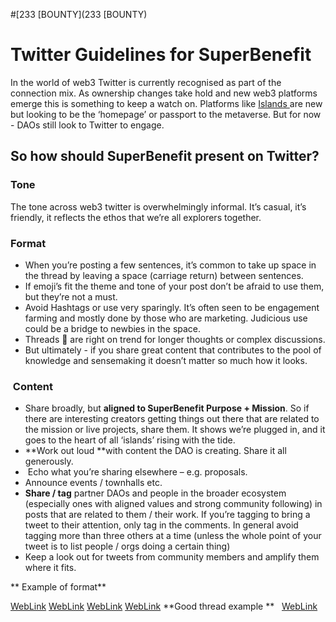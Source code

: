 #[233 [BOUNTY](233 [BOUNTY) 
# Twitter Guidelines for SuperBenefit
In the world of web3 Twitter is currently recognised as part of the connection mix. As ownership changes take hold and new web3 platforms emerge this is something to keep a watch on. Platforms like [Islands ](https://islands.xyz/)are new but looking to be the ‘homepage’ or passport to the metaverse. But for now - DAOs still look to Twitter to engage.
## So how should SuperBenefit present on Twitter?
### Tone
The tone across web3 twitter is overwhelmingly informal. It’s casual, it’s friendly, it reflects the ethos that we’re all explorers together. 
### Format
- When you’re posting a few sentences, it’s common to take up space in the thread by leaving a space (carriage return) between sentences.
- If emoji’s fit the theme and tone of your post don’t be afraid to use them, but they’re not a must.
- Avoid Hashtags or use very sparingly. It’s often seen to be engagement farming and mostly done by those who are marketing. Judicious use could be a bridge to newbies in the space.
- Threads 🧵 are right on trend for longer thoughts or complex discussions.
- But ultimately - if you share great content that contributes to the pool of knowledge and sensemaking it doesn’t matter so much how it looks.

###  Content
- Share broadly, but **aligned to SuperBenefit Purpose + Mission**. So if there are interesting creators getting things out there that are related to the mission or live projects, share them. It shows we’re plugged in, and it goes to the heart of all ‘islands’ rising with the tide.
- **Work out loud **with content the DAO is creating. Share it all generously.
-  Echo what you’re sharing elsewhere – e.g. proposals.
- Announce events / townhalls etc.
- **Share / tag** partner DAOs and people in the broader ecosystem (especially ones with aligned values and strong community following) in posts that are related to them / their work. If you’re tagging to bring a tweet to their attention, only tag in the comments. In general avoid tagging more than three others at a time (unless the whole point of your tweet is to list people / orgs doing a certain thing)
- Keep a look out for tweets from community members and amplify them where it fits.

** Example of format**

[WebLink](https://lh3.googleusercontent.com/txmiFOHEMit3dSQV4fYFkD8wz6GN-6X-Dj_8ErhVSDTKZ99syHovYIDcWQ4Z4G8t51f0yrli4mthYgxcis7PQC0NWBYhPa_UNPYUWQBmBNKK11FmRn2CK8EiZEEqiO3nJSCn9FzNxX3Lw_kD)
[WebLink](https://lh3.googleusercontent.com/txmiFOHEMit3dSQV4fYFkD8wz6GN-6X-Dj_8ErhVSDTKZ99syHovYIDcWQ4Z4G8t51f0yrli4mthYgxcis7PQC0NWBYhPa_UNPYUWQBmBNKK11FmRn2CK8EiZEEqiO3nJSCn9FzNxX3Lw_kD)
[WebLink](https://lh3.googleusercontent.com/txmiFOHEMit3dSQV4fYFkD8wz6GN-6X-Dj_8ErhVSDTKZ99syHovYIDcWQ4Z4G8t51f0yrli4mthYgxcis7PQC0NWBYhPa_UNPYUWQBmBNKK11FmRn2CK8EiZEEqiO3nJSCn9FzNxX3Lw_kD)
[WebLink](https://lh3.googleusercontent.com/txmiFOHEMit3dSQV4fYFkD8wz6GN-6X-Dj_8ErhVSDTKZ99syHovYIDcWQ4Z4G8t51f0yrli4mthYgxcis7PQC0NWBYhPa_UNPYUWQBmBNKK11FmRn2CK8EiZEEqiO3nJSCn9FzNxX3Lw_kD)
**Good thread example **
 
[WebLink](https://lh6.googleusercontent.com/L9nIx9mS0sKdy5ZmplmEcr9HdAEp961UWnHKtyWLA3HSQ_ANXx_jwjINQIQZeFNPqHM2OBrSVSWVvEgb3qL-EwKI4iUzbgp3H-svVz0DMUyjIkfTGsauH14OLjNnIuZmDrTtx4IXfoEYRQ05)
